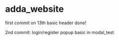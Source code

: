 # adda_website

first commit on 13th
basic header done!

2nd commit:
login/register popup basic in modal_test
